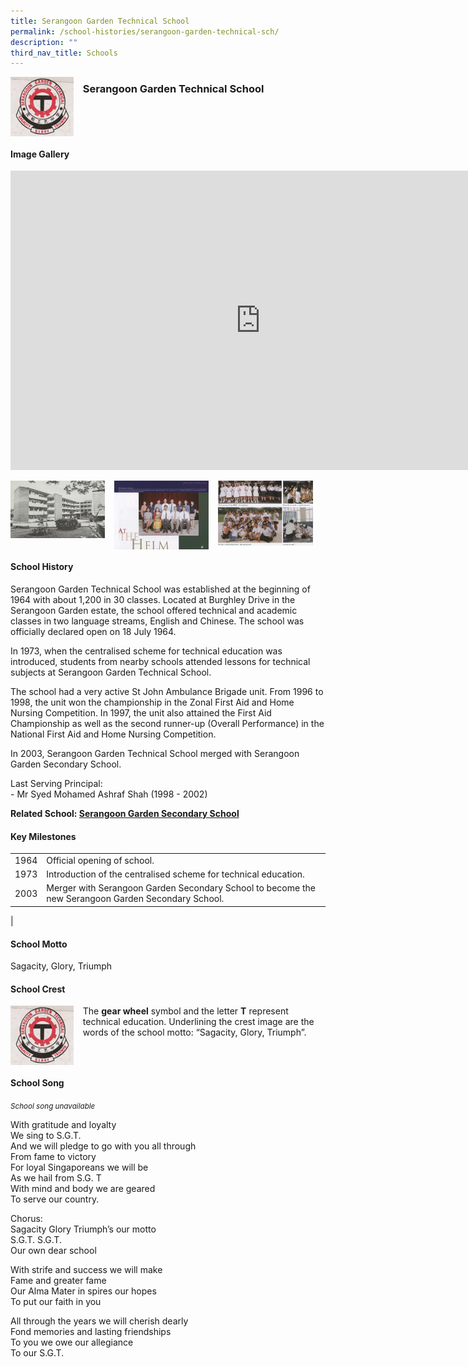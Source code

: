 ```yaml
---
title: Serangoon Garden Technical School
permalink: /school-histories/serangoon-garden-technical-sch/
description: ""
third_nav_title: Schools
---
```

<img align="left" style="width:20%;margin-right:15px;" src="/images/srtechnical1.png">

### **Serangoon Garden Technical School**

<br clear="left">

#### **Image Gallery**
<iframe src="https://docs.google.com/presentation/d/e/2PACX-1vR1Pbz9J5IeBtUkcMQS6sMbgt1HiFbIul0s-JNx275atCOxV7RD4H98iK6jFyYvW3JHmGk34w0PgV7T/embed?start=false&amp;loop=true&amp;delayms=5000" frameborder="0" width="800" height="479" allowfullscreen="true"></iframe>

<p><a href="/images/srtechnical2.jpg">  
<img align="left" style="width:30%;margin-right:15px;" src="/images/srtechnical2.jpg">
</a></p>

<p><a href="/images/srtechnical3.jpg">  
<img align="left" style="width:30%;margin-right:15px;" src="/images/srtechnical3.jpg">
</a></p>

<p><a href="/images/srtechnical4.jpg">  
<img align="left" style="width:30%;margin-right:15px;" src="/images/srtechnical4.jpg">
</a></p>

<br clear="left">

#### **School History**
Serangoon Garden Technical School was established at the beginning of 1964 with about 1,200 in 30 classes. Located at Burghley Drive in the Serangoon Garden estate, the school offered technical and academic classes in two language streams, English and Chinese. The school was officially declared open on 18 July 1964.

In 1973, when the centralised scheme for technical education was introduced, students from nearby schools attended lessons for technical subjects at Serangoon Garden Technical School.

The school had a very active St John Ambulance Brigade unit. From 1996 to 1998, the unit won the championship in the Zonal First Aid and Home Nursing Competition. In 1997, the unit also attained the First Aid Championship as well as the second runner-up (Overall Performance) in the National First Aid and Home Nursing Competition.

In 2003, Serangoon Garden Technical School merged with Serangoon Garden Secondary School.

Last Serving Principal:<br>
\- Mr Syed Mohamed Ashraf Shah (1998 - 2002)

**Related School: [Serangoon Garden Secondary School](/school-histories/serangoon-garden-sec/)**

#### **Key Milestones**

|  |  |
|:---:|---|
| 1964 | Official opening of school. |
| 1973 | Introduction of the centralised scheme for technical education. |
| 2003 | Merger with Serangoon Garden Secondary School to become the new Serangoon Garden Secondary School. |
|

#### **School Motto**
Sagacity, Glory, Triumph

#### **School Crest**
<img align="left" style="width:20%;margin-right:15px;" src="/images/srtechnical1.png">

The&nbsp;**gear wheel**&nbsp;symbol and the letter&nbsp;**T**&nbsp;represent technical education. Underlining the crest image are the words of the school motto: “Sagacity, Glory, Triumph”.

<br clear="left">

#### **School Song**
<small>*School song unavailable*</small>

With gratitude and loyalty<br>
We sing to S.G.T.<br>
And we will pledge to go with you all through<br>
From fame to victory<br>
For loyal Singaporeans we will be<br>
As we hail from S.G. T<br>
With mind and body we are geared<br>
To serve our country.

Chorus:<br>
Sagacity Glory Triumph’s our motto<br>
S.G.T. S.G.T.<br>
Our own dear school

With strife and success we will make<br>
Fame and greater fame<br>
Our Alma Mater in spires our hopes<br>
To put our faith in you

All through the years we will cherish dearly<br>
Fond memories and lasting friendships<br>
To you we owe our allegiance<br>
To our S.G.T.
